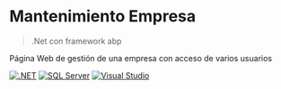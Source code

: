 # Mantenimiento Empresa

> .Net con framework abp

Página Web de gestión de una empresa con acceso de varios usuarios

[![.NET](https://img.shields.io/badge/.NET-4c2882?style=for-the-badge&logo=.Net&logoColor=white&labelColor=#4c2882)]()
[![SQL Server](https://img.shields.io/badge/SQL%20Server-0078D4?style=for-the-badge&logo=Microsoft%20SQL%20Server&logoColor=white&labelColor=0078D4)]()
[![Visual Studio](https://img.shields.io/badge/Visual%20Studio-5C2D91?style=for-the-badge&logo=Visual%20Studio&logoColor=white&labelColor=5C2D91)]()

